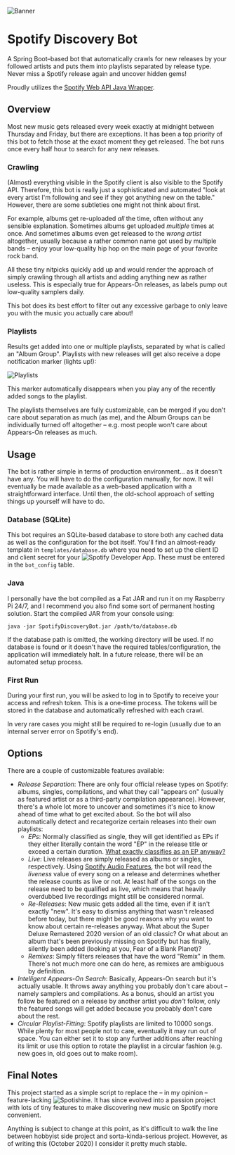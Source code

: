 ![Banner](https://i.imgur.com/MkS2cLj.png)

# Spotify Discovery Bot

A Spring Boot–based bot that automatically crawls for new releases by your followed artists and puts them into playlists separated by release type. Never miss a Spotify release again and uncover hidden gems!

Proudly utilizes the [Spotify Web API Java Wrapper](https://github.com/thelinmichael/spotify-web-api-java).

## Overview

Most new music gets released every week exactly at midnight between Thursday and Friday, but there are exceptions. It has been a top priority of this bot to fetch those at the exact moment they get released. The bot runs once every half hour to search for any new releases.

### Crawling

(Almost) everything visible in the Spotify client is also visible to the Spotify API. Therefore, this bot is really just a sophisticated and automated "look at every artist I'm following and see if they got anything new on the table." However, there are some subtleties one might not think about first.

For example, albums get re-uploaded _all_ the time, often without any sensible explanation. Sometimes albums get uploaded _multiple_ times at once. And sometimes albums even get released to the _wrong artist_ altogether, usually because a rather common name got used by multiple bands – enjoy your low-quality hip hop on the main page of your favorite rock band.

All these tiny nitpicks quickly add up and would render the approach of simply crawling through all artists and adding anything new as rather useless. This is especially true for Appears-On releases, as labels pump out low-quality samplers daily.

This bot does its best effort to filter out any excessive garbage to only leave you with the music you actually care about!

### Playlists

Results get added into one or multiple playlists, separated by what is called an "Album Group". Playlists with new releases will get also receive a dope notification marker (lights up!):

![Playlists](https://i.imgur.com/6ceKj71.png)

This marker automatically disappears when you play any of the recently added songs to the playlist.

The playlists themselves are fully customizable, can be merged if you don't care about separation as much (as me), and the Album Groups can be individually turned off altogether – e.g. most people won't care about Appears-On releases as much.

## Usage

The bot is rather simple in terms of production environment... as it doesn't have any. You will have to do the configuration manually, for now. It will eventually be made available as a web-based application with a straightforward interface. Until then, the old-school approach of setting things up yourself will have to do.

### Database (SQLite)

This bot requires an SQLite-based database to store both any cached data as well as the configuration for the bot itself. You'll find an almost-ready template in `templates/database.db` where you need to set up the client ID and client secret for your ![Spotify Developer App](https://developer.spotify.com/dashboard). These must be entered in the `bot_config` table.

### Java

I personally have the bot compiled as a Fat JAR and run it on my Raspberry Pi 24/7, and I recommend you also find some sort of permanent hosting solution. Start the compiled JAR from your console using:

```java -jar SpotifyDiscoveryBot.jar /path/to/database.db```

If the database path is omitted, the working directory will be used. If no database is found or it doesn't have the required tables/configuration, the application will immediately halt. In a future release, there will be an automated setup process.

### First Run

During your first run, you will be asked to log in to Spotify to receive your access and refresh token. This is a one-time process. The tokens will be stored in the database and automatically refreshed with each crawl.

In very rare cases you might still be required to re-login (usually due to an internal server error on Spotify's end).

## Options

There are a couple of customizable features available:

* *Release Separation*: There are only four official release types on Spotify: albums, singles, compilations, and what they call "appears on" (usually as featured artist or as a third-party compilation appearance). However, there's a whole lot more to uncover and sometimes it's nice to know ahead of time what to get excited about. So the bot will also automatically detect and recategorize certain releases into their own playlists:
    * *EPs*: Normally classified as single, they will get identified as EPs if they either literally contain the word "EP" in the release title or exceed a certain duration. [What exactly classifies as an EP anyway?](https://support.landr.com/hc/en-us/articles/115009568227-What-s-the-difference-between-a-single-an-EP-and-an-album-)
    * *Live*: Live releases are simply released as albums or singles, respectively. Using [Spotify Audio Features](https://developer.spotify.com/documentation/web-api/reference/tracks/get-audio-features/), the bot will read the _liveness_ value of every song on a release and determines whether the release counts as live or not. At least half of the songs on the release need to be qualified as live, which means that heavily overdubbed live recordings might still be considered normal.
    * *Re-Releases*: New music gets added all the time, even if it isn't exactly "new". It's easy to dismiss anything that wasn't released before today, but there might be good reasons why you want to know about certain re-releases anyway. What about the Super Deluxe Remastered 2020 version of an old classic? Or what about an album that's been previously missing on Spotify but has finally, silently been added (looking at you, Fear of a Blank Planet)?
    * *Remixes*: Simply filters releases that have the word "Remix" in them. There's not much more one can do here, as remixes are ambiguous by definition.
* *Intelligent Appears-On Search*: Basically, Appears-On search but it's actually usable. It throws away anything you probably don't care about – namely samplers and compilations. As a bonus, should an artist you follow be featured on a release by another artist you _don't_ follow, only the featured songs will get added because you probably don't care about the rest.
* *Circular Playlist-Fitting*: Spotify playlists are limited to 10000 songs. While plenty for most people not to care, eventually it may run out of space. You can either set it to stop any further additions after reaching its limit or use this option to rotate the playlist in a circular fashion (e.g. new goes in, old goes out to make room).

## Final Notes

This project started as a simple script to replace the – in my opinion – feature-lacking ![Spotishine](https://www.spotishine.com). It has since evolved into a passion project with lots of tiny features to make discovering new music on Spotify more convenient.

Anything is subject to change at this point, as it's difficult to walk the line between hobbyist side project and sorta-kinda-serious project. However, as of writing this (October 2020) I consider it pretty much stable.

